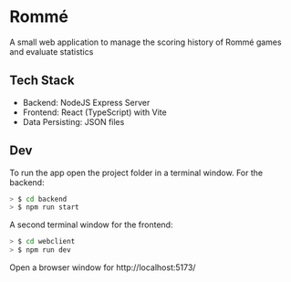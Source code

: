 # Rommé

A small web application to manage the scoring history of Rommé games and evaluate statistics

## Tech Stack

- Backend: NodeJS Express Server
- Frontend: React (TypeScript) with Vite
- Data Persisting: JSON files

## Dev

To run the app open the project folder in a terminal window.
For the backend:

```bash
> $ cd backend
> $ npm run start
```

A second terminal window for the frontend:

```bash
> $ cd webclient
> $ npm run dev
```

Open a browser window for http://localhost:5173/
